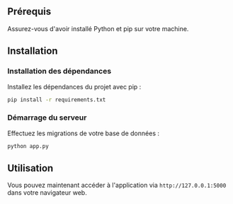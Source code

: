 
## Prérequis
Assurez-vous d'avoir installé Python et pip sur votre machine.

## Installation

### Installation des dépendances
Installez les dépendances du projet avec pip :
```bash
pip install -r requirements.txt
```

### Démarrage du serveur
Effectuez les migrations de votre base de données :
```bash
python app.py
```

## Utilisation
Vous pouvez maintenant accéder à l'application via `http://127.0.0.1:5000` dans votre navigateur web.

